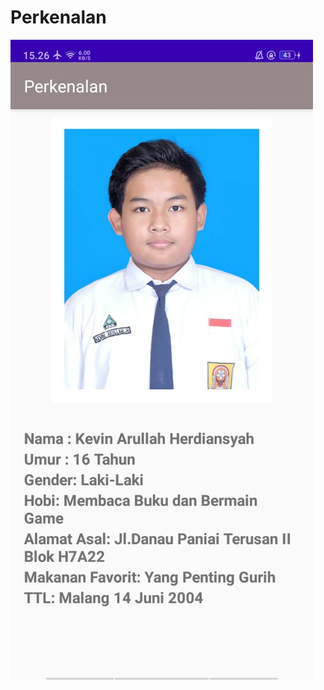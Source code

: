 # Perkenalan
![Alt Text](https://github.com/Tio304/Perkenalan/blob/master/WhatsApp%20Image%202020-07-27%20at%2015.27.09.jpeg)
